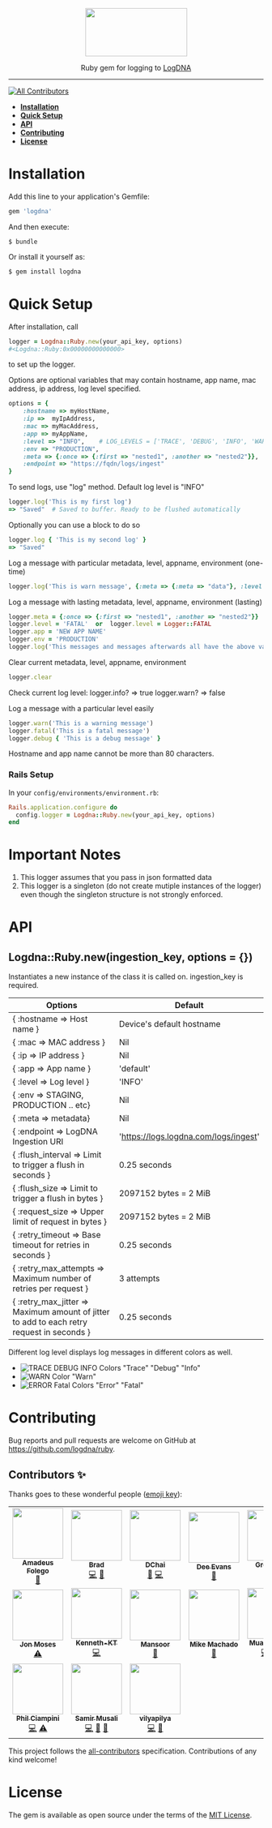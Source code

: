 <p align="center">
  <a href="https://app.logdna.com">
    <img height="95" width="201" src="https://raw.githubusercontent.com/logdna/artwork/master/logo%2Bruby.png">
  </a>
  <p align="center">Ruby gem for logging to <a href="https://app.logdna.com">LogDNA</a></p>
</p>

---

<!-- ALL-CONTRIBUTORS-BADGE:START - Do not remove or modify this section -->
[![All Contributors](https://img.shields.io/badge/all_contributors-17-orange.svg?style=flat-square)](#contributors-)
<!-- ALL-CONTRIBUTORS-BADGE:END -->

* **[Installation](#installation)**
* **[Quick Setup](#quick-setup)**
* **[API](#api)**
* **[Contributing](#contributing)**
* **[License](#license)**

# Installation

Add this line to your application's Gemfile:

```ruby
gem 'logdna'
```

And then execute:

    $ bundle

Or install it yourself as:

```bash
$ gem install logdna
```



# Quick Setup

After installation, call

```ruby
logger = Logdna::Ruby.new(your_api_key, options)
#<Logdna::Ruby:0x00000000000000>
```

to set up the logger.

Options are optional variables that may contain hostname, app name, mac address, ip address, log level specified.

```ruby
options = {
    :hostname => myHostName,
    :ip =>  myIpAddress,
    :mac => myMacAddress,
    :app => myAppName,
    :level => "INFO",    # LOG_LEVELS = ['TRACE', 'DEBUG', 'INFO', 'WARN', 'ERROR', 'FATAL'] or your customized log level (custom levels for Rails have to be sent with a log message)
    :env => "PRODUCTION",
    :meta => {:once => {:first => "nested1", :another => "nested2"}},
    :endpoint => "https://fqdn/logs/ingest"
}
```

To send logs, use "log" method. Default log level is "INFO"

```ruby
logger.log('This is my first log')
=> "Saved"  # Saved to buffer. Ready to be flushed automatically
```

Optionally you can use a block to do so

```ruby
logger.log { 'This is my second log' }
=> "Saved"
```

Log a message with particular metadata, level, appname, environment (one-time)

```ruby
logger.log('This is warn message', {:meta => {:meta => "data"}, :level => "WARN", :app => "awesome", :env => "DEVELOPMENT"})
```

Log a message with lasting metadata, level, appname, environment (lasting)

```ruby
logger.meta = {:once => {:first => "nested1", :another => "nested2"}}
logger.level = 'FATAL'  or  logger.level = Logger::FATAL
logger.app = 'NEW APP NAME'
logger.env = 'PRODUCTION'
logger.log('This messages and messages afterwards all have the above values')
```

Clear current metadata, level, appname, environment

```ruby
logger.clear
```

Check current log level:
    logger.info? => true
    logger.warn? => false

Log a message with a particular level easily

```ruby
logger.warn('This is a warning message')
logger.fatal('This is a fatal message')
logger.debug { 'This is a debug message' }
```

Hostname and app name cannot be more than 80 characters.

### Rails Setup

In your `config/environments/environment.rb`:

```ruby
Rails.application.configure do
  config.logger = Logdna::Ruby.new(your_api_key, options)
end
```

# Important Notes

1. This logger assumes that you pass in json formatted data
2. This logger is a singleton (do not create mutiple instances of the logger) even though the singleton structure is not strongly enforced.

# API

## Logdna::Ruby.new(ingestion_key, options = {})

Instantiates a new instance of the class it is called on. ingestion_key is required.

| Options | Default |
|---------|---------|
|{ :hostname => Host name } | Device's default hostname |
|{ :mac => MAC address } | Nil |
|{ :ip => IP address } | Nil |
|{ :app => App name } | 'default' |
|{ :level => Log level } | 'INFO' |
|{ :env => STAGING, PRODUCTION .. etc} | Nil |
|{ :meta => metadata} | Nil |
|{ :endpoint => LogDNA Ingestion URI | 'https://logs.logdna.com/logs/ingest' |
|{ :flush_interval => Limit to trigger a flush in seconds } | 0.25 seconds |
|{ :flush_size => Limit to trigger a flush in bytes } | 2097152 bytes = 2 MiB |
|{ :request_size => Upper limit of request in bytes } | 2097152 bytes = 2 MiB |
|{ :retry_timeout => Base timeout for retries in seconds } | 0.25 seconds |
|{ :retry_max_attempts => Maximum number of retries per request } | 3 attempts |
|{ :retry_max_jitter => Maximum amount of jitter to add to each retry request in seconds } | 0.25 seconds |

Different log level displays log messages in different colors as well.
- ![TRACE DEBUG INFO Colors](https://placehold.it/15/515151/000000?text=+)   "Trace"  "Debug"  "Info"
- ![WARN Color](https://placehold.it/15/ec9563/000000?text=+)   "Warn"
- ![ERROR Fatal Colors](https://placehold.it/15/e37e7d/000000?text=+)   "Error"  "Fatal"

# Contributing

Bug reports and pull requests are welcome on GitHub at https://github.com/logdna/ruby.

## Contributors ✨

Thanks goes to these wonderful people ([emoji key](https://allcontributors.org/docs/en/emoji-key)):

<!-- ALL-CONTRIBUTORS-LIST:START - Do not remove or modify this section -->
<!-- prettier-ignore-start -->
<!-- markdownlint-disable -->
<table>
  <tr>
    <td align="center"><a href="https://github.com/badosu"><img src="https://avatars.githubusercontent.com/u/347552?v=4?s=100" width="100px;" alt=""/><br /><sub><b>Amadeus Folego</b></sub></a><br /><a href="https://github.com/logdna/ruby/issues?q=author%3Abadosu" title="Bug reports">🐛</a></td>
    <td align="center"><a href="https://github.com/bnauta"><img src="https://avatars.githubusercontent.com/u/1395049?v=4?s=100" width="100px;" alt=""/><br /><sub><b>Brad</b></sub></a><br /><a href="https://github.com/logdna/ruby/commits?author=bnauta" title="Code">💻</a> <a href="https://github.com/logdna/ruby/commits?author=bnauta" title="Documentation">📖</a></td>
    <td align="center"><a href="https://github.com/dchai76"><img src="https://avatars.githubusercontent.com/u/13873467?v=4?s=100" width="100px;" alt=""/><br /><sub><b>DChai</b></sub></a><br /><a href="https://github.com/logdna/ruby/pulls?q=is%3Apr+reviewed-by%3Adchai76" title="Reviewed Pull Requests">👀</a> <a href="https://github.com/logdna/ruby/commits?author=dchai76" title="Code">💻</a></td>
    <td align="center"><a href="https://flybreeze.com/"><img src="https://avatars.githubusercontent.com/u/1904267?v=4?s=100" width="100px;" alt=""/><br /><sub><b>Dee Evans</b></sub></a><br /><a href="https://github.com/logdna/ruby/issues?q=author%3ADeekor" title="Bug reports">🐛</a></td>
    <td align="center"><a href="http://nytefyre.net/"><img src="https://avatars.githubusercontent.com/u/372939?v=4?s=100" width="100px;" alt=""/><br /><sub><b>Greg Swift</b></sub></a><br /><a href="https://github.com/logdna/ruby/commits?author=gregswift" title="Code">💻</a></td>
    <td align="center"><a href="https://github.com/MattChoi1"><img src="https://avatars.githubusercontent.com/u/19616902?v=4?s=100" width="100px;" alt=""/><br /><sub><b>Gun Woo choi</b></sub></a><br /><a href="https://github.com/logdna/ruby/commits?author=MattChoi1" title="Code">💻</a> <a href="https://github.com/logdna/ruby/commits?author=MattChoi1" title="Documentation">📖</a></td>
    <td align="center"><a href="https://github.com/jakedipity"><img src="https://avatars.githubusercontent.com/u/29671917?v=4?s=100" width="100px;" alt=""/><br /><sub><b>Jacob Hull</b></sub></a><br /><a href="https://github.com/logdna/ruby/commits?author=jakedipity" title="Code">💻</a></td>
  </tr>
  <tr>
    <td align="center"><a href="http://blog.burningbush.us/"><img src="https://avatars.githubusercontent.com/u/6078?v=4?s=100" width="100px;" alt=""/><br /><sub><b>Jon Moses</b></sub></a><br /><a href="https://github.com/logdna/ruby/commits?author=jmoses" title="Tests">⚠️</a></td>
    <td align="center"><a href="https://github.com/Kenneth-KT"><img src="https://avatars.githubusercontent.com/u/2994474?v=4?s=100" width="100px;" alt=""/><br /><sub><b>Kenneth-KT</b></sub></a><br /><a href="https://github.com/logdna/ruby/commits?author=Kenneth-KT" title="Code">💻</a></td>
    <td align="center"><a href="https://github.com/mansoorelahi"><img src="https://avatars.githubusercontent.com/u/858265?v=4?s=100" width="100px;" alt=""/><br /><sub><b>Mansoor</b></sub></a><br /><a href="https://github.com/logdna/ruby/issues?q=author%3Amansoorelahi" title="Bug reports">🐛</a></td>
    <td align="center"><a href="https://github.com/machadolab"><img src="https://avatars.githubusercontent.com/u/1002843?v=4?s=100" width="100px;" alt=""/><br /><sub><b>Mike Machado</b></sub></a><br /><a href="https://github.com/logdna/ruby/issues?q=author%3Amachadolab" title="Bug reports">🐛</a></td>
    <td align="center"><a href="https://github.com/respectus"><img src="https://avatars.githubusercontent.com/u/1046364?v=4?s=100" width="100px;" alt=""/><br /><sub><b>Muaz Siddiqui</b></sub></a><br /><a href="https://github.com/logdna/ruby/commits?author=respectus" title="Code">💻</a> <a href="#maintenance-respectus" title="Maintenance">🚧</a> <a href="https://github.com/logdna/ruby/pulls?q=is%3Apr+reviewed-by%3Arespectus" title="Reviewed Pull Requests">👀</a></td>
    <td align="center"><a href="https://github.com/oleg-kiviljov"><img src="https://avatars.githubusercontent.com/u/10065250?v=4?s=100" width="100px;" alt=""/><br /><sub><b>Oleg Kiviljov</b></sub></a><br /><a href="https://github.com/logdna/ruby/issues?q=author%3Aoleg-kiviljov" title="Bug reports">🐛</a></td>
    <td align="center"><a href="https://ximian.io/"><img src="https://avatars.githubusercontent.com/u/518143?v=4?s=100" width="100px;" alt=""/><br /><sub><b>Peter Jönsson</b></sub></a><br /><a href="#infra-mindjiver" title="Infrastructure (Hosting, Build-Tools, etc)">🚇</a></td>
  </tr>
  <tr>
    <td align="center"><a href="https://github.com/zeldanut"><img src="https://avatars.githubusercontent.com/u/33665323?v=4?s=100" width="100px;" alt=""/><br /><sub><b>Phil Ciampini</b></sub></a><br /><a href="https://github.com/logdna/ruby/commits?author=zeldanut" title="Code">💻</a> <a href="https://github.com/logdna/ruby/commits?author=zeldanut" title="Tests">⚠️</a></td>
    <td align="center"><a href="https://github.com/smusali"><img src="https://avatars.githubusercontent.com/u/34287490?v=4?s=100" width="100px;" alt=""/><br /><sub><b>Samir Musali</b></sub></a><br /><a href="https://github.com/logdna/ruby/commits?author=smusali" title="Code">💻</a> <a href="https://github.com/logdna/ruby/commits?author=smusali" title="Documentation">📖</a> <a href="#maintenance-smusali" title="Maintenance">🚧</a></td>
    <td align="center"><a href="https://github.com/vilyapilya"><img src="https://avatars.githubusercontent.com/u/17367511?v=4?s=100" width="100px;" alt=""/><br /><sub><b>vilyapilya</b></sub></a><br /><a href="https://github.com/logdna/ruby/commits?author=vilyapilya" title="Code">💻</a> <a href="https://github.com/logdna/ruby/commits?author=vilyapilya" title="Documentation">📖</a></td>
  </tr>
</table>

<!-- markdownlint-restore -->
<!-- prettier-ignore-end -->

<!-- ALL-CONTRIBUTORS-LIST:END -->

This project follows the [all-contributors](https://github.com/all-contributors/all-contributors) specification. Contributions of any kind welcome!

# License

The gem is available as open source under the terms of the [MIT License](./LICENSE).

